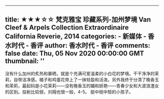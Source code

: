 
---
title: ★★★☆☆ 梵克雅宝 珍藏系列-加州梦境 Van Cleef & Arpels Collection Extraordinaire California Reverie, 2014
categories: 
    - 新媒体
    - 香水时代 - 香评
author: 香水时代 - 香评
comments: false
date: Thu, 05 Nov 2020 00:00:00 GMT
thumbnail: ''
---

<div>   
没有什么加州的炙热和暴晒，就是个充满可爱温柔的小白花的梦境。干干净净的茉莉，自带洁净感。橘子和鸡蛋花带上了一抹轻盈和活泼。另外我终于分清了晚香玉和茉莉，最起码是小花茉莉——没有晚香玉的媚和妖艳——青春少女和大波浪渣女的区别。投射比较弱，刘翔也很一般，4-5。
挺中规中矩的小孩子。  
</div>
            